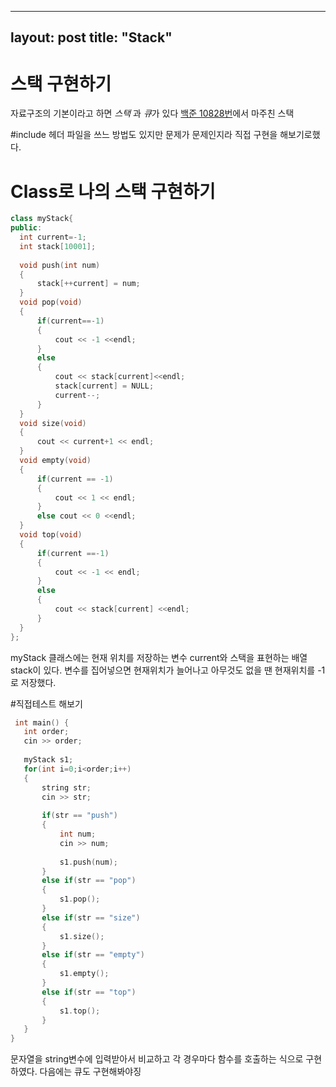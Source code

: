 ---
  layout: post
  title:  "Stack"
  ---
  
  스택 구현하기
  ==========
  
자료구조의 기본이라고 하면 *스택* 과 *큐*가 있다
[백준 10828번](https://www.acmicpc.net/problem/10828)에서 마주친 스택

#include <stack> 헤더 파일을 쓰느 방법도 있지만 문제가 문제인지라 직접 구현을 해보기로했다.
  
  # Class로 나의 스택 구현하기

  ```cpp
  class myStack{
public:
    int current=-1;
    int stack[10001];
    
    void push(int num)
    {
        stack[++current] = num;
    }
    void pop(void)
    {
        if(current==-1)
        {
            cout << -1 <<endl;
        }
        else
        {
            cout << stack[current]<<endl;
            stack[current] = NULL;
            current--;
        }
    }
    void size(void)
    {
        cout << current+1 << endl;
    }
    void empty(void)
    {
        if(current == -1)
        {
            cout << 1 << endl;
        }
        else cout << 0 <<endl;
    }
    void top(void)
    {
        if(current ==-1)
        {
            cout << -1 << endl;
        }
        else
        {
            cout << stack[current] <<endl;
        }
    }
};
  ```
myStack 클래스에는 현재 위치를 저장하는 변수  current와 스택을 표현하는 배열 stack이 있다.
변수를 집어넣으면 현재위치가 늘어나고 아무것도 없을 땐 현재위치를 -1로 저장했다.
  
#직접테스트 해보기
  
 ```cpp
  int main() {
    int order;
    cin >> order;
    
    myStack s1;
    for(int i=0;i<order;i++)
    {
        string str;
        cin >> str;
        
        if(str == "push")
        {
            int num;
            cin >> num;
            
            s1.push(num);
        }
        else if(str == "pop")
        {
            s1.pop();
        }
        else if(str == "size")
        {
            s1.size();
        }
        else if(str == "empty")
        {
            s1.empty();
        }
        else if(str == "top")
        {
            s1.top();
        }
    }
}
  ```
  
  문자열을 string변수에 입력받아서 비교하고 각 경우마다 함수를 호출하는 식으로 구현하였다.
  다음에는 큐도 구현해봐야징
